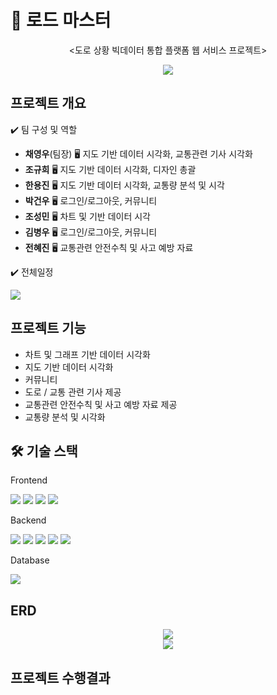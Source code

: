 # 🚗  로드 마스터
<div align="center">
  <p><도로 상황 빅데이터 통합 플랫폼 웹 서비스 프로젝트></p>
  
    
  <img src = "https://github.com/user-attachments/assets/36545f81-f858-4e27-8cf4-5badbb0ee3a3">
</div>


## 프로젝트 개요

✔️ 팀 구성 및 역할  
* **채영우**(팀장) 🖥️ 지도 기반 데이터 시각화, 교통관련 기사 시각화
* **조규희** 🖥️ 지도 기반 데이터 시각화, 디자인 총괄
* **한용진** 🖥️ 지도 기반 데이터 시각화, 교통량 분석 및 시각
* **박건우** 🖥️ 로그인/로그아웃, 커뮤니티
* **조성민** 🖥️ 차트 및 기반 데이터 시각
* **김병우** 🖥️ 로그인/로그아웃, 커뮤니티
* **전혜진** 🖥️ 교통관련 안전수칙 및 사고 예방 자료 

✔️ 전체일정


  <img src = "https://github.com/user-attachments/assets/434875dc-e2a7-4915-8951-2cced5fc70fd">

## 프로젝트 기능

- 차트 및 그래프 기반 데이터 시각화
- 지도 기반 데이터 시각화
- 커뮤니티
- 도로 / 교통 관련 기사 제공
- 교통관련 안전수칙 및 사고 예방 자료 제공
- 교통량 분석 및 시각화


## 🛠 기술 스택

Frontend

<img src = "https://img.shields.io/badge/HTML-239120?style=for-the-badge&logo=html5&logoColor=white"> <img src = "https://img.shields.io/badge/JavaScript-F7DF1E?style=for-the-badge&logo=JavaScript&logoColor=white"> <img src = "https://img.shields.io/badge/Bootstrap-563D7C?style=for-the-badge&logo=bootstrap&logoColor=white"> <img src = "https://img.shields.io/badge/CSS-239120?&style=for-the-badge&logo=css3&logoColor=white">


Backend

<img src = "https://img.shields.io/badge/Java-ED8B00?style=for-the-badge&logo=openjdk&logoColor=white"> <img src = "https://img.shields.io/badge/Python-3776AB?style=for-the-badge&logo=python&logoColor=white"> <img src = "https://img.shields.io/badge/Spring-6DB33F?style=for-the-badge&logo=spring&logoColor=white"> <img src = "https://img.shields.io/badge/Spring_Security-6DB33F?style=for-the-badge&logo=Spring-Security&logoColor=white"> <img src = "https://img.shields.io/badge/Hibernate-59666C?style=for-the-badge&logo=Hibernate&logoColor=white">


Database

<img src = "https://img.shields.io/badge/Oracle-F80000?style=for-the-badge&logo=oracle&logoColor=black">


## ERD
<div align = "center">
  <img src = "https://github.com/user-attachments/assets/71df4138-9cca-4590-8f27-0302d210ad35">
  <br/>
  <img src = "https://github.com/user-attachments/assets/25d1a895-89da-47e6-a54f-64b9924eb494">
</div>

## 프로젝트 수행결과
